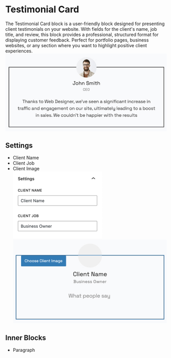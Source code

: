 # Testimonial Card

The Testimonial Card block is a user-friendly block designed for presenting client testimonials on your website. With fields for the client's name, job title, and review, this block provides a professional, structured format for displaying customer feedback. Perfect for portfolio pages, business websites, or any section where you want to highlight positive client experiences.
<br />
![testimonial-card](/img/mora/testimonial-card-1.jpg)

## Settings

- Client Name
- Client Job
- Client Image
  <br/>
  ![testimonial-card-setting-1](/img/mora/testimonial-card-2.jpg)
  ![testimonial-card-setting-2](/img/mora/testimonial-card-3.jpg)

## Inner Blocks

- Paragraph
